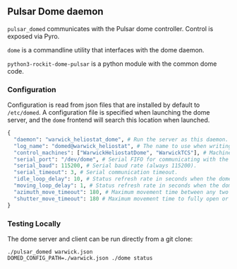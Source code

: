 ## Pulsar Dome daemon

`pulsar_domed` communicates with the Pulsar dome controller. Control is exposed via Pyro.

`dome` is a commandline utility that interfaces with the dome daemon.

`python3-rockit-dome-pulsar` is a python module with the common dome code.

### Configuration

Configuration is read from json files that are installed by default to `/etc/domed`.
A configuration file is specified when launching the dome server, and the `dome` frontend will search this location when launched.

```python
{
  "daemon": "warwick_heliostat_dome", # Run the server as this daemon. Daemon types are registered in `rockit.common.daemons`.
  "log_name": "domed@warwick_heliostat", # The name to use when writing messages to the observatory log.
  "control_machines": ["WarwickHeliostatDome", "WarwickTCS"], # Machine names that are allowed to control (rather than just query) state. Machine names are registered in `rockit.common.IP`.
  "serial_port": "/dev/dome", # Serial FIFO for communicating with the dome motors.
  "serial_baud": 115200, # Serial baud rate (always 115200).
  "serial_timeout": 3, # Serial communication timeout.
  "idle_loop_delay": 10, # Status refresh rate in seconds when the dome is not moving.
  "moving_loop_delay": 1, # Status refresh rate in seconds when the dome azimuth or shutter is moving.
  "azimuth_move_timeout": 180, # Maximum movement time between any two azimuth positions (including homing).
  "shutter_move_timeout": 180 # Maximum movement time to fully open or clsoe the shutter.
}
```

### Testing Locally

The dome server and client can be run directly from a git clone:
```
./pulsar_domed warwick.json
DOMED_CONFIG_PATH=./warwick.json ./dome status
```
